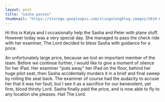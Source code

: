 ```yaml
---
layout: post
title: "sasha passes"
thumbnail: "https://storage.googleapis.com/slingalongblog-images/2019-08-01_thumb.jpg"
---
```


Hi this is Katya and I occasionally help the Sasha and Peter with plane stuff. However today was a very special day. She 
managed to pass the check ride with her examiner, The Lord decided to bless Sasha with guidance for a price.

An unfortunately large price, 
because we lost an important member of the team. Before we continue further, I would like to give a moment of 
silence for her iPad. Her examiner "puts away" her iPad on the floor, behind her huge pilot seat, then Sasha accidentally
murders it in a brief and final sweep by rolling the seat back. The examiner of course had the audacity to accuse her that it was
her fault, but I see it as a sacrifice for our benevolent, yet firm, blood thirsty Lord. Sasha finally paid the price, and
is now able to fly to any location she pleases. Hail The Lord.



